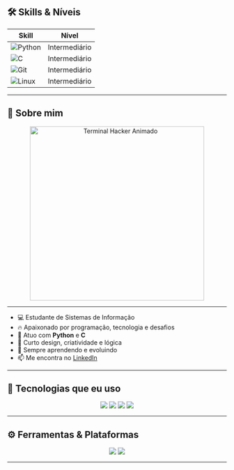 ## 🛠️ Skills & Níveis

<div align="center">

| Skill  | Nível          |
|--------|----------------|
| ![Python](https://img.shields.io/badge/Python-00ff00?style=for-the-badge&logo=python&logoColor=000000&color=00ff00) | Intermediário |
| ![C](https://img.shields.io/badge/C-00ff00?style=for-the-badge&logo=c&logoColor=000000&color=00ff00) | Intermediário |
| ![Git](https://img.shields.io/badge/Git-00ff00?style=for-the-badge&logo=git&logoColor=000000&color=00ff00) | Intermediário |
| ![Linux](https://img.shields.io/badge/Linux-00ff00?style=for-the-badge&logo=linux&logoColor=000000&color=00ff00) | Intermediário |

</div>



---


## 🧠 Sobre mim
<div align="center">
  <img src="https://github.com/RydersS7/My-repository/blob/main/ryan_terminal_banner_clean.gif?raw=true" width="400" alt="Terminal Hacker Animado"/>
</div>

---

- 💻 Estudante de Sistemas de Informação
- 🔥 Apaixonado por programação, tecnologia e desafios  
- 🐍 Atuo com **Python** e **C**  
- 🎨 Curto design, criatividade e lógica  
- 🌱 Sempre aprendendo e evoluindo  
- 📫 Me encontra no [LinkedIn](https://linkedin.com/in/ryan-santos)  

---

## 💾 Tecnologias que eu uso

<div align="center">
  <img src="https://img.shields.io/badge/C-0A403D?style=for-the-badge&logo=c&logoColor=white">
  <img src="https://img.shields.io/badge/Python-0A403D?style=for-the-badge&logo=python&logoColor=white">
  <img src="https://img.shields.io/badge/Git-0A403D?style=for-the-badge&logo=git&logoColor=white">
  <img src="https://img.shields.io/badge/Linux-0A403D?style=for-the-badge&logo=linux&logoColor=white">
</div>

---

## ⚙️ Ferramentas & Plataformas

<div align="center">
  <img src="https://img.shields.io/badge/VSCODE-0A403D?style=for-the-badge&logo=visualstudiocode&logoColor=white">
  <img src="https://img.shields.io/badge/GitHub-0A403D?style=for-the-badge&logo=github&logoColor=white">
</div>

---


